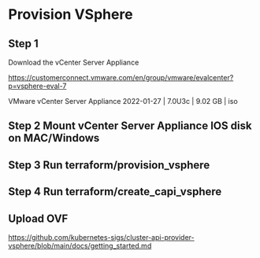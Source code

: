 # Provision VSphere

## Step 1
Download the vCenter Server Appliance

https://customerconnect.vmware.com/en/group/vmware/evalcenter?p=vsphere-eval-7

VMware vCenter Server Appliance
2022-01-27 | 7.0U3c | 9.02 GB | iso

## Step 2 Mount vCenter Server Appliance IOS disk on MAC/Windows


## Step 3 Run terraform/provision_vsphere

## Step 4 Run terraform/create_capi_vsphere

## Upload OVF 
https://github.com/kubernetes-sigs/cluster-api-provider-vsphere/blob/main/docs/getting_started.md